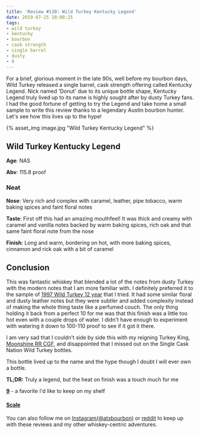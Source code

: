 ```yaml
---
title: 'Review #130: Wild Turkey Kentucky Legend'
date: 2019-07-25 18:00:25
tags:
- wild turkey
- kentucky
- bourbon
- cask strength
- single barrel
- dusty
- 9
---
```


For a brief, glorious moment in the late 90s, well before my bourbon days, Wild Turkey released a single barrel, cask strength offering called Kentucky Legend. Nick named 'Donut' due to its unique bottle shape, Kentucky Legend truly lived up to its name is highly sought after by dusty Turkey fans. I had the good fortune of getting to try the Legend and take home a small sample to write this review thanks to a legendary Austin bourbon hunter. Let's see how this lives up to the hype!

{% asset_img image.jpg "Wild Turkey Kentucky Legend" %}

## Wild Turkey Kentucky Legend
**Age**: NAS

**Abv**: 115.8 proof

### Neat
**Nose**: Very rich and complex with caramel, leather, pipe tobacco, warm baking spices and faint floral notes 

**Taste**: First off this had an amazing mouthfeel! It was thick and creamy with caramel and vanilla notes backed by warm baking spices, rich oak and that same faint floral note from the nose

**Finish**: Long and warm, bordering on hot, with more baking spices, cinnamon and rick oak with a bit of caramel

## Conclusion
This was fantastic whiskey that blended a lot of the notes from dusty Turkey with the modern notes that I am more familiar with. I definitely preferred it to the sample of [1997 Wild Turkey 12 year](https://atxbourbon.com/2019/04/06/Review-102-Wild-Turkey-12-year-Split-Label-1997/) that I tried. It had some similar floral and dusty leather notes but they were subtler and added complexity instead of making the whole thing taste like a perfumed couch. The only thing holding it back from a perfect 10 for me was that this finish was a little too hot even with a couple drops of water. I didn't have enough to experiment with watering it down to 100-110 proof to see if it got it there.

I am very sad that I couldn't side by side this with my reigning Turkey King, [Moonshine RR CGF](https://atxbourbon.com/2019/02/19/Reviews-76-77-Russel-s-Reserve-Single-Barrel-Showdown-Moonshine-vs-Tejas/), and disappointed that I missed out on the Single Cask Nation Wild Turkey bottles.

This bottle lived up to the name and the hype though I doubt I will ever own a bottle. 


**TL;DR:** Truly a legend, but the heat on finish was a touch much for me


[**9**](https://atxbourbon.com/tags/9/) - a favorite I'd like to keep on my shelf


#### [Scale](http://atxbourbon.com/Scale/)

You can also follow me on [Instagram(@atxbourbon)](https://www.instagram.com/atxbourbon/) or [reddit](https://www.reddit.com/r/scottmotorraddrinks/) to keep up with these reviews and my other whiskey-centric adventures.